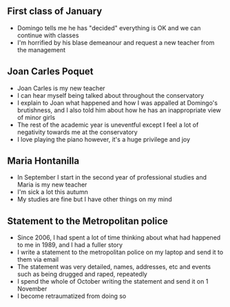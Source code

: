 ## First class of January

- Domingo tells me he has "decided" everything is OK and we can continue with classes
- I'm horrified by his blase demeanour and request a new teacher from the management

## Joan Carles Poquet

- Joan Carles is my new teacher
- I can hear myself being talked about throughout the conservatory
- I explain to Joan what happened and how I was appalled at Domingo's brutishness, and I also told him about how he has an inappropriate view of minor girls
- The rest of the academic year is uneventful except I feel a lot of negativity towards me at the conservatory
- I love playing the piano however, it's a huge privilege and joy

## Maria Hontanilla

- In September I start in the second year of professional studies and Maria is my new teacher
- I'm sick a lot this autumn
- My studies are fine but I have other things on my mind

## Statement to the Metropolitan police

- Since 2006, I had spent a lot of time thinking about what had happened to me in 1989, and I had a fuller story
- I write a statement to the metropolitan police on my laptop and send it to them via email
- The statement was very detailed, names, addresses, etc and events such as being drugged and raped, repeatedly
- I spend the whole of October writing the statement and send it on 1 November
- I become retraumatized from doing so
